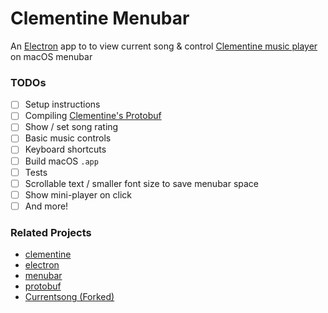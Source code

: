 # Clementine Menubar

An [Electron](https://electron.atom.io) app to to view current song & control [Clementine music player](https://www.clementine-player.org) on macOS menubar

### TODOs
- [ ] Setup instructions
- [ ] Compiling [Clementine's Protobuf](https://github.com/clementine-player/Android-Remote/blob/master/app/src/main/java/de/qspool/clementineremote/backend/pb/remotecontrolmessages.proto)
- [ ] Show / set song rating
- [ ] Basic music controls
- [ ] Keyboard shortcuts
- [ ] Build macOS `.app`
- [ ] Tests
- [ ] Scrollable text / smaller font size to save menubar space
- [ ] Show mini-player on click
- [ ] And more!

### Related Projects
- [clementine](https://github.com/clementine-player/Clementine)
- [electron](https://github.com/electron-userland/electron-prebuilt)
- [menubar](https://github.com/maxogden/menubar)
- [protobuf](https://github.com/google/protobuf)
- [Currentsong (Forked)](https://github.com/narze/Currentsong)


